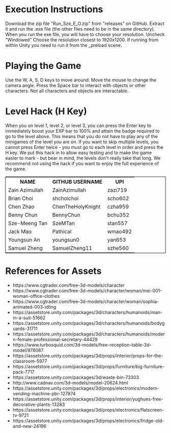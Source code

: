 <h1>Execution Instructions</h1>
<p>
Download the zip file "Run_Sze_E_O.zip" from "releases" on GitHub.
Extract it and run the .exe file (the other files need to be in the same directory).
When you run the exe file, you will have to choose your resolution.  Uncheck "Windowed"
Choose the resolution closest to 1920x1200.
If running from within Unity you need to run it from the _preload scene.
</p>

<h1>Playing the Game</h1>
<p>
Use the W, A, S, D keys to move around.  Move the mouse to change the camera angle.
Press the Space bar to interact with objects or other characters.  Not all characters and objects
are interactable.
</p>

<h1>Level Hack (H Key)</h1>
<p>
When you on level 1, level 2, or level 3, you can press the Enter key to immediately boost your
EXP bar to 100% and attain the badge required to go to the level above.  This means that you do not have to play any
of the minigames of the level you are on.  If you want to skip multiple levels, you cannot press Enter twice - you must
go to each level in order and press the H key.  We put this hack in to allow easy testing and to make the game easier to mark -
but bear in mind, the levels don't really take that long.  We recommend not using the hack if you want to enjoy the full
experience of the game.
</p>

<table style="width: 100%; border: 1px solid black">
<tr>
    <th>NAME</th>
    <th>GITHUB USERNAME</th>
    <th>UPI</th>
</tr>
<tr>
<tr>
    <td>Zain Azimullah</td>
    <td>ZainAzimullah</td>
    <td>zazi719</td>
</tr>
<tr>
    <td>Brian Choi</td>
    <td>shchoichoi</td>
    <td>scho602</td>
</tr>
<tr>
    <td>Chen Zhao</td>
    <td>ChenTheHolyKnight</td>
    <td>czha959</td>
</tr>
<tr>
    <td>Benny Chun</td>
    <td>BennyChun</td>
    <td>bchu352</td>
</tr>
<tr>
    <td>Sze-Meeng Tan</td>
    <td>SzeMTan</td>
    <td>stan557</td>
</tr>
<tr>
    <td>Jack Mao</td>
    <td>Pathical</td>
    <td>wmao492</td>
</tr>
<tr>
    <td>Youngsun An</td>
    <td>youngsun0</td>
    <td>yan653</td>
</tr>
<tr>
    <td>Samuel Zheng</td>
    <td>SamuelZheng11</td>
    <td>szhe560</td>
</tr>
</table>

<h1>References for Assets</h1>
<ul>
<li>https://www.cgtrader.com/free-3d-models/character</li>
<li>https://www.cgtrader.com/free-3d-models/character/woman/mei-001-woman-office-clothes</li>
<li>https://www.cgtrader.com/free-3d-models/character/woman/sophia-animated-003-idling</li>
<li>https://assetstore.unity.com/packages/3d/characters/humanoids/man-in-a-suit-51662</li>
<li>https://assetstore.unity.com/packages/3d/characters/humanoids/bodyguards-31711</li>
<li>https://assetstore.unity.com/packages/3d/characters/humanoids/modern-female-professional-secretary-44429</li>
<li>https://www.turbosquid.com/3d-models/free-reception-table-3d-model/978087</li>
<li>https://assetstore.unity.com/packages/3d/props/interior/props-for-the-classroom-5977</li>
<li>https://assetstore.unity.com/packages/3d/props/furniture/big-furniture-pack-7717</li>
<li>https://assetstore.unity.com/packages/3d/waste-bin-73303</li>
<li>http://www.cadnav.com/3d-models/model-20624.html</li>
<li>https://assetstore.unity.com/packages/3d/props/electronics/modern-vending-machine-pbr-127874</li>
<li>https://assetstore.unity.com/packages/3d/props/interior/yughues-free-decorative-plants-13283</li>
<li>https://assetstore.unity.com/packages/3d/props/electronics/flatscreen-tv-9721</li>
<li>https://assetstore.unity.com/packages/3d/props/electronics/fridge-old-and-new-24196</li>
</ul>
